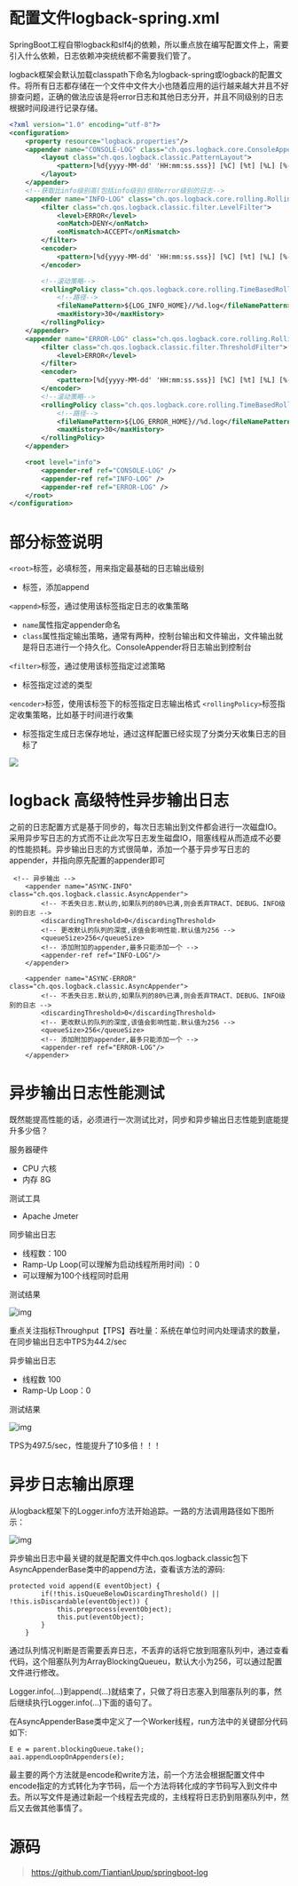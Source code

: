 # 配置文件logback-spring.xml

SpringBoot工程自带logback和slf4j的依赖，所以重点放在编写配置文件上，需要引入什么依赖，日志依赖冲突统统都不需要我们管了。

logback框架会默认加载classpath下命名为logback-spring或logback的配置文件。将所有日志都存储在一个文件中文件大小也随着应用的运行越来越大并且不好排查问题，正确的做法应该是将error日志和其他日志分开，并且不同级别的日志根据时间段进行记录存储。

```xml
<?xml version="1.0" encoding="utf-8"?>
<configuration>
    <property resource="logback.properties"/>
    <appender name="CONSOLE-LOG" class="ch.qos.logback.core.ConsoleAppender">
        <layout class="ch.qos.logback.classic.PatternLayout">
            <pattern>[%d{yyyy-MM-dd' 'HH:mm:ss.sss}] [%C] [%t] [%L] [%-5p] %m%n</pattern>
        </layout>
    </appender>
    <!--获取比info级别高(包括info级别)但除error级别的日志-->
    <appender name="INFO-LOG" class="ch.qos.logback.core.rolling.RollingFileAppender">
        <filter class="ch.qos.logback.classic.filter.LevelFilter">
            <level>ERROR</level>
            <onMatch>DENY</onMatch>
            <onMismatch>ACCEPT</onMismatch>
        </filter>
        <encoder>
            <pattern>[%d{yyyy-MM-dd' 'HH:mm:ss.sss}] [%C] [%t] [%L] [%-5p] %m%n</pattern>
        </encoder>

        <!--滚动策略-->
        <rollingPolicy class="ch.qos.logback.core.rolling.TimeBasedRollingPolicy">
            <!--路径-->
            <fileNamePattern>${LOG_INFO_HOME}//%d.log</fileNamePattern>
            <maxHistory>30</maxHistory>
        </rollingPolicy>
    </appender>
    <appender name="ERROR-LOG" class="ch.qos.logback.core.rolling.RollingFileAppender">
        <filter class="ch.qos.logback.classic.filter.ThresholdFilter">
            <level>ERROR</level>
        </filter>
        <encoder>
            <pattern>[%d{yyyy-MM-dd' 'HH:mm:ss.sss}] [%C] [%t] [%L] [%-5p] %m%n</pattern>
        </encoder>
        <!--滚动策略-->
        <rollingPolicy class="ch.qos.logback.core.rolling.TimeBasedRollingPolicy">
            <!--路径-->
            <fileNamePattern>${LOG_ERROR_HOME}//%d.log</fileNamePattern>
            <maxHistory>30</maxHistory>
        </rollingPolicy>
    </appender>

    <root level="info">
        <appender-ref ref="CONSOLE-LOG" />
        <appender-ref ref="INFO-LOG" />
        <appender-ref ref="ERROR-LOG" />
    </root>
</configuration>
```

# 部分标签说明

`<root>`标签，必填标签，用来指定最基础的日志输出级别

- 标签，添加append

`<append>`标签，通过使用该标签指定日志的收集策略

- `name`属性指定appender命名
- `class`属性指定输出策略，通常有两种，控制台输出和文件输出，文件输出就是将日志进行一个持久化。ConsoleAppender将日志输出到控制台

`<filter>`标签，通过使用该标签指定过滤策略

- 标签指定过滤的类型

`<encoder>`标签，使用该标签下的标签指定日志输出格式
`<rollingPolicy>`标签指定收集策略，比如基于时间进行收集

- 标签指定生成日志保存地址，通过这样配置已经实现了分类分天收集日志的目标了

![](https://mmbiz.qpic.cn/mmbiz_jpg/JdLkEI9sZffCDsUx2ewYrN4QjmSa5ZPKGQT3EuJjj0SicEgAyp5s1qCicZ9CVribsOHqEq3PeWPCdmSSE7r931nww/640?wx_fmt=jpeg&tp=webp&wxfrom=5&wx_lazy=1&wx_co=1)

# logback 高级特性异步输出日志

之前的日志配置方式是基于同步的，每次日志输出到文件都会进行一次磁盘IO。采用异步写日志的方式而不让此次写日志发生磁盘IO，阻塞线程从而造成不必要的性能损耗。异步输出日志的方式很简单，添加一个基于异步写日志的appender，并指向原先配置的appender即可

```
 <!-- 异步输出 -->
    <appender name="ASYNC-INFO" class="ch.qos.logback.classic.AsyncAppender">
        <!-- 不丢失日志.默认的,如果队列的80%已满,则会丢弃TRACT、DEBUG、INFO级别的日志 -->
        <discardingThreshold>0</discardingThreshold>
        <!-- 更改默认的队列的深度,该值会影响性能.默认值为256 -->
        <queueSize>256</queueSize>
        <!-- 添加附加的appender,最多只能添加一个 -->
        <appender-ref ref="INFO-LOG"/>
    </appender>

    <appender name="ASYNC-ERROR" class="ch.qos.logback.classic.AsyncAppender">
        <!-- 不丢失日志.默认的,如果队列的80%已满,则会丢弃TRACT、DEBUG、INFO级别的日志 -->
        <discardingThreshold>0</discardingThreshold>
        <!-- 更改默认的队列的深度,该值会影响性能.默认值为256 -->
        <queueSize>256</queueSize>
        <!-- 添加附加的appender,最多只能添加一个 -->
        <appender-ref ref="ERROR-LOG"/>
    </appender>
```

# 异步输出日志性能测试

既然能提高性能的话，必须进行一次测试比对，同步和异步输出日志性能到底能提升多少倍？

服务器硬件

- CPU 六核
- 内存 8G

测试工具

- Apache Jmeter

同步输出日志

- 线程数：100
- Ramp-Up Loop(可以理解为启动线程所用时间) ：0
- 可以理解为100个线程同时启用

测试结果

![img](https://mmbiz.qpic.cn/mmbiz_jpg/JdLkEI9sZffCDsUx2ewYrN4QjmSa5ZPKq4Uib1EveudmqtUmUqTFNmFdIuiclH3eg3nkvGxDsYXEHXJholODQkBg/640?wx_fmt=jpeg&tp=webp&wxfrom=5&wx_lazy=1&wx_co=1)

重点关注指标Throughput【TPS】吞吐量：系统在单位时间内处理请求的数量，在同步输出日志中TPS为44.2/sec

异步输出日志

- 线程数 100
- Ramp-Up Loop：0

测试结果

![img](https://mmbiz.qpic.cn/mmbiz_jpg/JdLkEI9sZffCDsUx2ewYrN4QjmSa5ZPKaSOJia2dnojftGpguZnvcEdibWlVnEdnmG6RZcM6pEDfmic4kib5jhB9xg/640?wx_fmt=jpeg&tp=webp&wxfrom=5&wx_lazy=1&wx_co=1)

TPS为497.5/sec，性能提升了10多倍！！！

# 异步日志输出原理

从logback框架下的Logger.info方法开始追踪。一路的方法调用路径如下图所示：

![img](https://mmbiz.qpic.cn/mmbiz_jpg/JdLkEI9sZffCDsUx2ewYrN4QjmSa5ZPKaR4IHYleICCe5ZW13hm7ZkVyiazkiar4dicv8w5cVREcfyOTdGqtlY5pQ/640?wx_fmt=jpeg&tp=webp&wxfrom=5&wx_lazy=1&wx_co=1)

异步输出日志中最关键的就是配置文件中ch.qos.logback.classic包下AsyncAppenderBase类中的append方法，查看该方法的源码:

```
protected void append(E eventObject) {
        if(!this.isQueueBelowDiscardingThreshold() || !this.isDiscardable(eventObject)) {
            this.preprocess(eventObject);
            this.put(eventObject);
        }
    }
```

通过队列情况判断是否需要丢弃日志，不丢弃的话将它放到阻塞队列中，通过查看代码，这个阻塞队列为ArrayBlockingQueueu，默认大小为256，可以通过配置文件进行修改。

Logger.info(…)到append(…)就结束了，只做了将日志塞入到阻塞队列的事，然后继续执行Logger.info(…)下面的语句了。

在AsyncAppenderBase类中定义了一个Worker线程，run方法中的关键部分代码如下:

```
E e = parent.blockingQueue.take();
aai.appendLoopOnAppenders(e);
```

最主要的两个方法就是encode和write方法，前一个方法会根据配置文件中encode指定的方式转化为字节码，后一个方法将转化成的字节码写入到文件中去。所以写文件是通过新起一个线程去完成的，主线程将日志扔到阻塞队列中，然后又去做其他事情了。

# 源码

> https://github.com/TiantianUpup/springboot-log